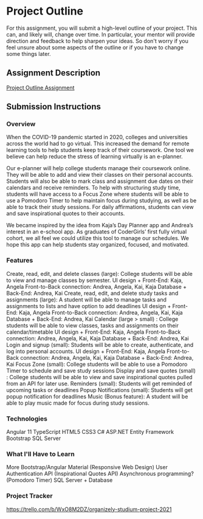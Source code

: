 # Project Outline
For this assignment, you will submit a high-level outline of your project. This can, and likely will, change over time. In particular, your mentor will provide direction and feedback to help sharpen your ideas. So don't worry if you feel unsure about some aspects of the outline or if you have to change some things later.

## Assignment Description
[Project Outline Assignment](https://education.launchcode.org/liftoff/modules/assignments/project-outline)

## Submission Instructions

### Overview
When the COVID-19 pandemic started in 2020, colleges and universities across the world had to go virtual. This increased the demand for remote learning tools to help students keep track of their coursework. One tool we believe can help reduce the stress of learning virtually is an e-planner.


Our e-planner will help college students manage their coursework online. They will be able to add and view their classes on their personal accounts. Students will also be able to mark class and assignment due dates on their calendars and receive reminders. To help with structuring study time, students will have access to a Focus Zone where students will be able to use a Pomodoro Timer to help maintain focus during studying, as well as be able to track their study sessions. For daily affirmations, students can view and save inspirational quotes to their accounts.

We became inspired by the idea from Kaja’s Day Planner app and Andrea’s interest in an e-school app. As graduates of CoderGirls’ first fully virtual cohort, we all feel we could utilize this tool to manage our schedules. We hope this app can help students stay organized, focused, and motivated.

### Features
Create, read, edit, and delete classes (large): College students will be able to view and manage classes by semester.
UI design + Front-End: Kaja, Angela
Front-to-Back connection: Andrea, Angela, Kai, Kaja
Database + Back-End: Andrea, Kai
Create, read, edit, and delete study tasks and assignments (large): A student will be able to manage tasks and assignments to lists and have option to add deadlines
UI design + Front-End: Kaja, Angela
Front-to-Back connection: Andrea, Angela, Kai, Kaja
Database + Back-End: Andrea, Kai
Calendar (large > small) : College students will be able to view classes, tasks and assignments on their calendar/timetable
UI design + Front-End: Kaja, Angela
Front-to-Back connection: Andrea, Angela, Kai, Kaja
Database + Back-End: Andrea, Kai
Login and signup (small): Students will be able to create, authenticate, and log into personal accounts.
UI design + Front-End: Kaja, Angela
Front-to-Back connection: Andrea, Angela, Kai, Kaja
Database + Back-End: Andrea, Kai
Focus Zone (small): College students will be able to use a Pomodoro Timer to schedule and save study sessions
Display and save quotes (small) : College students will be able to view and save inspirational quotes pulled from an API for later use.
Reminders (small): Students will get reminded of upcoming tasks or deadlines
Popup Notifications (small): Students will get popup notification for deadlines
Music (Bonus feature): A student will be able to play music made for focus during study sessions.
### Technologies
Angular 11
TypeScript
HTML5
CSS3
C#
ASP.NET
Entity Framework
Bootstrap
SQL Server

### What I'll Have to Learn
More Bootstrap/Angular Material (Responsive Web Design)
User Authentication
API (Inspirational Quotes API)
Asynchronous programming? (Pomodoro Timer)
SQL Server + Database

### Project Tracker
https://trello.com/b/WxO8M2DZ/organizely-studium-project-2021
